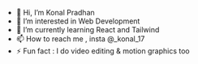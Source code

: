 - 👋 Hi, I’m Konal Pradhan
- 👀 I’m interested in Web Development 
- 🌱 I’m currently learning React and Tailwind
- 📫 How to reach me , insta @_konal_17
- ⚡ Fun fact : I do video editing  & motion graphics too

<!---
konal01/konal01 is a ✨ special ✨ repository because its `README.md` (this file) appears on your GitHub profile.
You can click the Preview link to take a look at your changes.
--->
